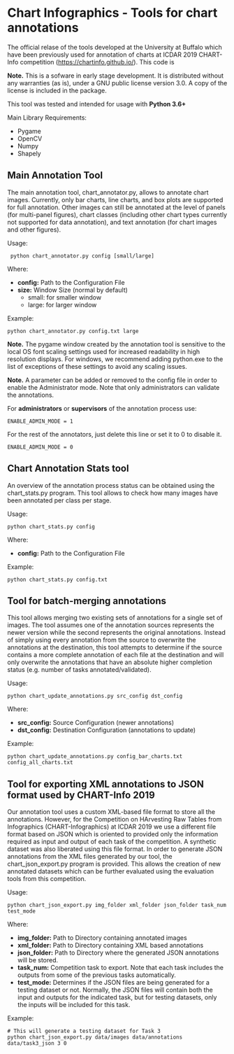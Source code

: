 # Chart Infographics - Tools for chart annotations

The official relase of the tools developed at the University at Buffalo which have been previously used for annotation of charts at ICDAR 2019 CHART-Info competition (https://chartinfo.github.io/). This code is 

**Note.** This is a sofware in early stage development. It is distributed without any warranties (as is), under a GNU public license version 3.0. A copy of the license is included in the package. 

This tool was tested and intended for usage with **Python 3.6+**

Main Library Requirements:

 - Pygame
 - OpenCV
 - Numpy 
 - Shapely
  

## Main Annotation Tool 

The main annotation tool, chart_annotator.py, allows to annotate chart images. Currently, only bar charts, line charts, and box plots are supported for full annotation. Other images can still be annotated at the level of panels (for multi-panel figures), chart classes (including other chart types currently not supported for data annotation), and text annotation (for chart images and other figures). 

Usage: 

     python chart_annotator.py config [small/large]
	 
Where:

 - **config:** Path to the Configuration File
 - **size:** Window Size (normal by default)
 	 - small: for smaller window
     - large: for larger window

Example:

	python chart_annotator.py config.txt large


**Note.** The pygame window created by the annotation tool is sensitive to the local OS font scaling settings used for increased readability in high resolution displays. For windows, we recommend adding python.exe to the list of exceptions of these settings to avoid any scaling issues.

**Note.** A parameter can be added or removed to the config file in order to enable the Administrator mode. Note that only administrators can validate the annotations. 

For **administrators** or **supervisors** of the annotation process use: 

	ENABLE_ADMIN_MODE = 1

For the rest of the annotators, just delete this line or set it to 0 to disable it. 

	ENABLE_ADMIN_MODE = 0      

## Chart Annotation Stats tool

An overview of the annotation process status can be obtained using the chart_stats.py program. This tool allows to check how many images have been annotated per class per stage. 

Usage: 

	python chart_stats.py config

Where:
 
- **config:** Path to the Configuration File

Example:

	python chart_stats.py config.txt

## Tool for batch-merging annotations

This tool allows merging two existing sets of annotations for a single set of images. The tool assumes one of the annotation sources represents the newer version while the second represents the original annotations. Instead of simply using every annotation from the source to overwrite the annotations at the destination, this tool attempts to determine if the source contains a more complete annotation of each file at the destination and will only overwrite the annotations that have an absolute higher completion status (e.g. number of tasks annotated/validated).  

Usage:

	python chart_update_annotations.py src_config dst_config

Where:

 - **src_config:**	Source Configuration (newer annotations)
 - **dst_config:**  Destination Configuration (annotations to update)

Example:

	python chart_update_annotations.py config_bar_charts.txt config_all_charts.txt

## Tool for exporting XML annotations to JSON format used by CHART-Info 2019

Our annotation tool uses a custom XML-based file format to store all the annotations. However, for the Competition on HArvesting Raw Tables from Infographics (CHART-Infographics) at ICDAR 2019 we use a different file format based on JSON which is oriented to provided only the information required as input and output of each task of the competition. A synthetic dataset was also liberated using this file format. In order to generate JSON annotations from the XML files generated by our tool, the     chart_json_export.py program is provided. This allows the creation of new annotated datasets which can be further evaluated using the evaluation tools from this competition. 

Usage: 

	python chart_json_export.py img_folder xml_folder json_folder task_num test_mode

Where:

 - **img_folder:** 	Path to Directory containing annotated images 
 - **xml_folder:** 	Path to Directory containing XML based annotations 
 - **json_folder:** Path to Directory where the generated JSON annotations will be stored. 
 - **task_num:** 	Competition task to export. Note that each task includes the outputs from some of the previous tasks automatically.   
 - **test_mode:** Determines if the JSON files are being generated for a testing dataset or not. Normally, the JSON files will contain both the input and outputs for the indicated task, but for testing datasets, only the inputs will be included for this task.
 
Example:

	# This will generate a testing dataset for Task 3  
	python chart_json_export.py data/images data/annotations data/task3_json 3 0

	 